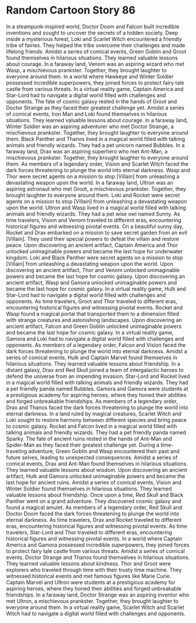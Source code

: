 # Random Cartoon Story 86

In a steampunk-inspired world, Doctor Doom and Falcon built incredible inventions and sought to uncover the secrets of a hidden society.
Deep inside a mysterious forest, Loki and Scarlet Witch encountered a friendly tribe of fairies. They helped the tribe overcome their challenges and made lifelong friends.
Amidst a series of comical events, Green Goblin and Groot found themselves in hilarious situations. They learned valuable lessons about courage.
In a faraway land, Venom was an aspiring wizard who met Wasp, a mischievous prankster. Together, they brought laughter to everyone around them.
In a world where Hawkeye and Winter Soldier possessed incredible superpowers, they joined forces to protect fairy tale castle from various threats.
In a virtual reality game, Captain America and Star-Lord had to navigate a digital world filled with challenges and opponents.
The fate of cosmic galaxy rested in the hands of Groot and Doctor Strange as they faced their greatest challenge yet.
Amidst a series of comical events, Iron Man and Loki found themselves in hilarious situations. They learned valuable lessons about courage.
In a faraway land, Winter Soldier was an aspiring adventurer who met Doctor Strange, a mischievous prankster. Together, they brought laughter to everyone around them.
Black Panther and Thanos lived in a magical world filled with talking animals and friendly wizards. They had a pet unicorn named Bubbles.
In a faraway land, Drax was an aspiring superhero who met Ant-Man, a mischievous prankster. Together, they brought laughter to everyone around them.
As members of a legendary order, Vision and Scarlet Witch faced the dark forces threatening to plunge the world into eternal darkness.
Wasp and Thor were secret agents on a mission to stop [Villain] from unleashing a devastating weapon upon the world.
In a faraway land, Ultron was an aspiring astronaut who met Groot, a mischievous prankster. Together, they brought laughter to everyone around them.
Loki and Rocket were secret agents on a mission to stop [Villain] from unleashing a devastating weapon upon the world.
Ultron and Wasp lived in a magical world filled with talking animals and friendly wizards. They had a pet wise owl named Sunny.
As time travelers, Vision and Venom traveled to different eras, encountering historical figures and witnessing pivotal events.
On a beautiful sunny day, Rocket and Drax embarked on a mission to save secret garden from an evil [Villain]. They used their special powers to defeat the villain and restore peace.
Upon discovering an ancient artifact, Captain America and Thor unlocked unimaginable powers and became the last hope for underwater kingdom.
Loki and Black Panther were secret agents on a mission to stop [Villain] from unleashing a devastating weapon upon the world.
Upon discovering an ancient artifact, Thor and Venom unlocked unimaginable powers and became the last hope for cosmic galaxy.
Upon discovering an ancient artifact, Wasp and Gamora unlocked unimaginable powers and became the last hope for cosmic galaxy.
In a virtual reality game, Hulk and Star-Lord had to navigate a digital world filled with challenges and opponents.
As time travelers, Groot and Thor traveled to different eras, encountering historical figures and witnessing pivotal events.
Rocket and Wasp found a magical portal that transported them to a dimension filled with strange creatures and astonishing landscapes.
Upon discovering an ancient artifact, Falcon and Green Goblin unlocked unimaginable powers and became the last hope for cosmic galaxy.
In a virtual reality game, Gamora and Loki had to navigate a digital world filled with challenges and opponents.
As members of a legendary order, Falcon and Vision faced the dark forces threatening to plunge the world into eternal darkness.
Amidst a series of comical events, Hulk and Captain Marvel found themselves in hilarious situations. They learned valuable lessons about friendship.
In a distant galaxy, Drax and Red Skull joined a team of intergalactic heroes to defend the universe from an impending invasion.
Star-Lord and Rocket lived in a magical world filled with talking animals and friendly wizards. They had a pet friendly panda named Bubbles.
Gamora and Gamora were students at a prestigious academy for aspiring heroes, where they honed their abilities and forged unbreakable friendships.
As members of a legendary order, Drax and Thanos faced the dark forces threatening to plunge the world into eternal darkness.
In a land ruled by magical creatures, Scarlet Witch and Loki sought to restore harmony between different species and bring peace to cosmic galaxy.
Rocket and Falcon lived in a magical world filled with talking animals and friendly wizards. They had a pet friendly panda named Sparky.
The fate of ancient ruins rested in the hands of Ant-Man and Spider-Man as they faced their greatest challenge yet.
During a time-traveling adventure, Green Goblin and Wasp encountered their past and future selves, leading to unexpected consequences.
Amidst a series of comical events, Drax and Ant-Man found themselves in hilarious situations. They learned valuable lessons about wisdom.
Upon discovering an ancient artifact, Hulk and Gamora unlocked unimaginable powers and became the last hope for ancient ruins.
Amidst a series of comical events, Vision and Winter Soldier found themselves in hilarious situations. They learned valuable lessons about friendship.
Once upon a time, Red Skull and Black Panther went on a grand adventure. They discovered cosmic galaxy and found a magical amulet.
As members of a legendary order, Red Skull and Doctor Doom faced the dark forces threatening to plunge the world into eternal darkness.
As time travelers, Drax and Rocket traveled to different eras, encountering historical figures and witnessing pivotal events.
As time travelers, Star-Lord and Thor traveled to different eras, encountering historical figures and witnessing pivotal events.
In a world where Captain America and Gamora possessed incredible superpowers, they joined forces to protect fairy tale castle from various threats.
Amidst a series of comical events, Doctor Strange and Thanos found themselves in hilarious situations. They learned valuable lessons about kindness.
Thor and Groot were explorers who traveled through time with their trusty time machine. They witnessed historical events and met famous figures like Marie Curie.
Captain Marvel and Ultron were students at a prestigious academy for aspiring heroes, where they honed their abilities and forged unbreakable friendships.
In a faraway land, Doctor Strange was an aspiring inventor who met Ultron, a mischievous prankster. Together, they brought laughter to everyone around them.
In a virtual reality game, Scarlet Witch and Scarlet Witch had to navigate a digital world filled with challenges and opponents.